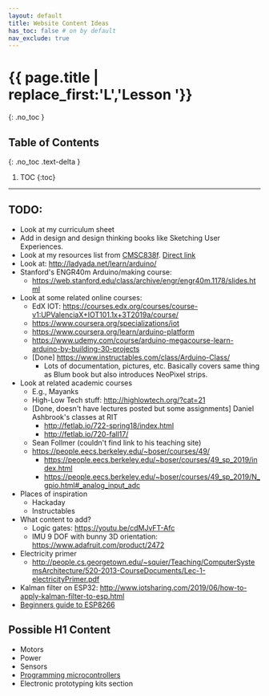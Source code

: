```yaml
---
layout: default
title: Website Content Ideas
has_toc: false # on by default
nav_exclude: true
---
```


# {{ page.title | replace_first:'L','Lesson '}}
{: .no_toc }

## Table of Contents
{: .no_toc .text-delta }

1. TOC
{:toc}
---

## TODO:

- Look at my curriculum sheet
- Add in design and design thinking books like Sketching User Experiences.
- Look at my resources list from [CMSC838f](https://web.archive.org/web/20170605201324/http:/cmsc838f-s15.wikispaces.com/). [Direct link](https://web.archive.org/web/20150709105051/http://cmsc838f-s15.wikispaces.com/Resources)
- Look at: http://ladyada.net/learn/arduino/
- Stanford's ENGR40m Arduino/making course:
  - https://web.stanford.edu/class/archive/engr/engr40m.1178/slides.html
- Look at some related online courses:
  - EdX IOT: https://courses.edx.org/courses/course-v1:UPValenciaX+IOT101.1x+3T2019a/course/
  - https://www.coursera.org/specializations/iot
  - https://www.coursera.org/learn/arduino-platform
  - https://www.udemy.com/course/arduino-megacourse-learn-arduino-by-building-30-projects
  - [Done] https://www.instructables.com/class/Arduino-Class/
    - Lots of documentation, pictures, etc. Basically covers same thing as Blum book but also introduces NeoPixel strips.
- Look at related academic courses
  - E.g., Mayanks
  - High-Low Tech stuff: http://highlowtech.org/?cat=21
  - [Done, doesn't have lectures posted but some assignments] Daniel Ashbrook's classes at RIT
    - http://fetlab.io/722-spring18/index.html
    - http://fetlab.io/720-fall17/
  - Sean Follmer (couldn't find link to his teaching site)
  - https://people.eecs.berkeley.edu/~boser/courses/49/
    - https://people.eecs.berkeley.edu/~boser/courses/49_sp_2019/index.html
    - https://people.eecs.berkeley.edu/~boser/courses/49_sp_2019/N_gpio.html#_analog_input_adc
- Places of inspiration
  - Hackaday
  - Instructables
- What content to add?
  - Logic gates: https://youtu.be/cdMJvFT-Afc
  - IMU 9 DOF with bunny 3D orientation: https://www.adafruit.com/product/2472
- Electricity primer
  - http://people.cs.georgetown.edu/~squier/Teaching/ComputerSystemsArchitecture/520-2013-CourseDocuments/Lec-1-electricityPrimer.pdf
- Kalman filter on ESP32: http://www.iotsharing.com/2019/06/how-to-apply-kalman-filter-to-esp.html
- [Beginners guide to ESP8266](https://tttapa.github.io/ESP8266/Chap01%20-%20ESP8266.html)

## Possible H1 Content
- Motors
- Power
- Sensors
- [Programming microcontrollers](https://itp.nyu.edu/physcomp/lessons/programming/programming-terms-and-programming-environments/)
- Electronic prototyping kits section

<!--  https://www.exploringarduino.com/resources/ -->
